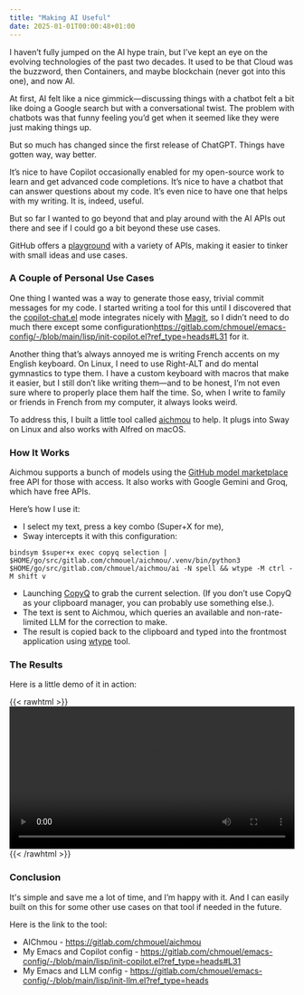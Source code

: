 ```yaml
---
title: "Making AI Useful"
date: 2025-01-01T00:00:48+01:00
---
```


I haven’t fully jumped on the AI hype train, but I’ve kept an eye on the
evolving technologies of the past two decades. It used to be that Cloud was the
buzzword, then Containers, and maybe blockchain (never got into this one), and
now AI.

At first, AI felt like a nice gimmick—discussing things with a chatbot felt a
bit like doing a Google search but with a conversational twist. The problem with
chatbots was that funny feeling you’d get when it seemed like they were just
making things up.

But so much has changed since the first release of ChatGPT. Things have gotten
way, way better.

It’s nice to have Copilot occasionally enabled for my open-source work to learn
and get advanced code completions. It’s nice to have a chatbot that can answer
questions about my code. It’s even nice to have one that helps with my
writing. It is, indeed, useful.

But so far I wanted to go beyond that and play around with the AI APIs out there
and see if I could go a bit beyond these use cases.

GitHub offers a [playground](https://github.com/marketplace/models) with a
variety of APIs, making it easier to tinker with small ideas and use cases.

### A Couple of Personal Use Cases

One thing I wanted was a way to generate those easy, trivial commit messages for
my code. I started writing a tool for this until I discovered that the
[copilot-chat.el](https://github.com/chep/copilot-chat.el?tab=readme-ov-file#magit-commits)
mode integrates nicely with
[Magit](https://github.com/chep/copilot-chat.el?tab=readme-ov-file#magit-commits),
so I didn’t need to do much there except some
configuration<https://gitlab.com/chmouel/emacs-config/-/blob/main/lisp/init-copilot.el?ref_type=heads#L31>
for it.

Another thing that’s always annoyed me is writing French accents on my English
keyboard. On Linux, I need to use Right-ALT and do mental gymnastics to type
them. I have a custom keyboard with macros that make it easier, but I still
don’t like writing them—and to be honest, I’m not even sure where to properly
place them half the time. So, when I write to family or friends in French from
my computer, it always looks weird.

To address this, I built a little tool called
[aichmou](https://gitlab.com/chmouel/aichmou) to help. It plugs into Sway on
Linux and also works with Alfred on macOS.

### How It Works

Aichmou supports a bunch of models using the [GitHub model
marketplace](https://github.com/marketplace/models) free API for those with
access. It also works with Google Gemini and Groq, which have free APIs.

Here’s how I use it:

- I select my text, press a key combo (Super+X for me),
- Sway intercepts it with this configuration:

```config
bindsym $super+x exec copyq selection | $HOME/go/src/gitlab.com/chmouel/aichmou/.venv/bin/python3 $HOME/go/src/gitlab.com/chmouel/aichmou/ai -N spell && wtype -M ctrl -M shift v
```

- Launching [CopyQ](https://hluk.github.io/CopyQ/) to grab the current
  selection. (If you don’t use CopyQ as your clipboard manager, you can probably
  use something else.).
- The text is sent to Aichmou, which queries an available and non-rate-limited
  LLM for the correction to make.
- The result is copied back to the clipboard and typed into the frontmost
  application using [wtype](https://github.com/atx/wtype) tool.

### The Results

Here is a little demo of it in action:

{{< rawhtml >}}
<video width=100% controls autoplay>
    <source src="https://github.com/user-attachments/assets/fa848c99-776d-42d3-9d1e-9bc68a42341e">
    Your browser does not support the video tag.
</video>
{{< /rawhtml >}}

### Conclusion

It's simple and save me a lot of time, and I’m happy with it. And I can easily built
on this for some other use cases on that tool if needed in the future.

Here is the link to the tool:

- AIChmou - <https://gitlab.com/chmouel/aichmou>
- My Emacs and Copilot config - <https://gitlab.com/chmouel/emacs-config/-/blob/main/lisp/init-copilot.el?ref_type=heads#L31>
- My Emacs and LLM config - <https://gitlab.com/chmouel/emacs-config/-/blob/main/lisp/init-llm.el?ref_type=heads>
